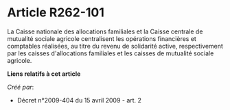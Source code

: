 # Article R262-101

La Caisse nationale des allocations familiales et la Caisse centrale de mutualité sociale agricole centralisent les
opérations financières et comptables réalisées, au titre du revenu de solidarité active, respectivement par les caisses
d'allocations familiales et les caisses de mutualité sociale agricole.

**Liens relatifs à cet article**

_Créé par_:

  - Décret n°2009-404 du 15 avril 2009 - art. 2
